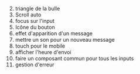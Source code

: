 2. triangle de la bulle
3. Scroll auto
4. focus sur l'input
5. Icône du bouton
6. effet d'apparition d'un message
7. mettre un son pour un nouveau message
8. touch pour le mobile
9. afficher l'heure d'envoi
10. faire un composant commun pour tous les inputs
11. gestion d'erreur